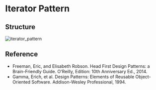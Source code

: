 # Iterator Pattern

## Structure
![iterator_pattern](https://raw.githubusercontent.com/Code2Bits/Design-Patterns-Java/master/Behavioral%20Patterns/Iterator/Images/iterator_pattern.png)

## Reference
* Freeman, Eric, and Elisabeth Robson. Head First Design Patterns: a Brain-Friendly Guide. O'Reilly, Edition: 10th Anniversary Ed., 2014.
* Gamma, Erich, et al. Design Patterns: Elements of Reusable Object-Oriented Software. Addison-Wesley Professional, 1994.
